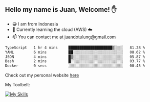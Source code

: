 ## Hello my name is Juan, Welcome! ✋

- 😀 I am from Indonesia
- 📖 Currently learning the cloud (AWS) ☁️
- 📫 You can contact me at juandotulung@gmail.com

<!--START_SECTION:waka-->

```txt
TypeScript   1 hr 4 mins     ████████████████████▒░░░░   81.28 %
YAML         6 mins          ██░░░░░░░░░░░░░░░░░░░░░░░   08.62 %
JSON         4 mins          █▒░░░░░░░░░░░░░░░░░░░░░░░   05.87 %
Bash         2 mins          █░░░░░░░░░░░░░░░░░░░░░░░░   03.77 %
Docker       0 secs          ░░░░░░░░░░░░░░░░░░░░░░░░░   00.45 %
```

<!--END_SECTION:waka-->

Check out my personal website [here](https://juanchristian.com)

My Toolbelt:

[![My Skills](https://skillicons.dev/icons?i=go,js,ts,nodejs,express,react,nextjs,vue,tailwind,vite,html,css,python,php,aws,bash,linux,postgres,mysql,redis,kafka,docker,vercel,netlify,vscode,figma)](https://skillicons.dev)

